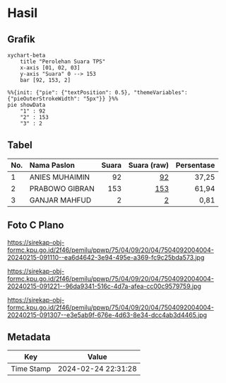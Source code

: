 # Hasil

## Grafik

```mermaid
xychart-beta
    title "Perolehan Suara TPS"
    x-axis [01, 02, 03]
    y-axis "Suara" 0 --> 153
    bar [92, 153, 2]
```

```mermaid
%%{init: {"pie": {"textPosition": 0.5}, "themeVariables": {"pieOuterStrokeWidth": "5px"}} }%%
pie showData
    "1" : 92
    "2" : 153
    "3" : 2
```

## Tabel

| No. | Nama Paslon    | Suara | Suara (raw) | Persentase |
|:--- |:-------------- | -----:| -----------:| ----------:|
| 1   | ANIES MUHAIMIN | 92    | [92][p-1]   | 37,25      |
| 2   | PRABOWO GIBRAN | 153   | [153][p-2]  | 61,94      |
| 3   | GANJAR MAHFUD  | 2     | [2][p-3]    | 0,81       |


[p-1]: https://github.com/gigit-pemilu/pemilu-2024-75-gorontalo/blob/main/pilpres/hitung-suara/sub/75-gorontalo/sub/04-pohuwato/sub/09-buntulia/sub/2004-buntulia-utara/sub/004-tps/sub/paslon-1.txt
[p-2]: https://github.com/gigit-pemilu/pemilu-2024-75-gorontalo/blob/main/pilpres/hitung-suara/sub/75-gorontalo/sub/04-pohuwato/sub/09-buntulia/sub/2004-buntulia-utara/sub/004-tps/sub/paslon-2.txt
[p-3]: https://github.com/gigit-pemilu/pemilu-2024-75-gorontalo/blob/main/pilpres/hitung-suara/sub/75-gorontalo/sub/04-pohuwato/sub/09-buntulia/sub/2004-buntulia-utara/sub/004-tps/sub/paslon-3.txt

## Foto C Plano

https://sirekap-obj-formc.kpu.go.id/2f46/pemilu/ppwp/75/04/09/20/04/7504092004004-20240215-091110--ea6d4642-3e94-495e-a369-fc9c25bda573.jpg

https://sirekap-obj-formc.kpu.go.id/2f46/pemilu/ppwp/75/04/09/20/04/7504092004004-20240215-091221--96da9341-516c-4d7a-afea-cc00c9579759.jpg

https://sirekap-obj-formc.kpu.go.id/2f46/pemilu/ppwp/75/04/09/20/04/7504092004004-20240215-091307--e3e5ab9f-676e-4d63-8e34-dcc4ab3d4465.jpg


## Metadata

| Key        | Value               |
| ---------- | ------------------- |
| Time Stamp | 2024-02-24 22:31:28 |



